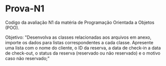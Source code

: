 # Prova-N1

Codigo da avaliação N1 da matéria de Programação Orientada a Objetos (POO).

Objetivo: "Desenvolva as classes relacionadas aos arquivos em anexo, importe os dados para listas correspondentes a cada classe.
Apresente uma lista com o nome do cliente, o ID da reserva, a data de check-in a data de check-out, o status da reserva (reservado ou não reservado) e o motivo caso não reservado;"
